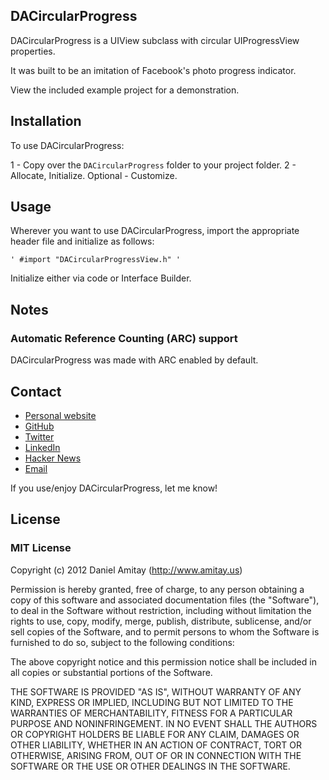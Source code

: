 ## DACircularProgress

DACircularProgress is a UIView subclass with circular UIProgressView properties.

It was built to be an imitation of Facebook's photo progress indicator.

View the included example project for a demonstration.

## Installation

To use DACircularProgress:

1 - Copy over the `DACircularProgress` folder to your project folder.
2 - Allocate, Initialize.
Optional - Customize.

## Usage
Wherever you want to use DACircularProgress, import the appropriate header file and initialize as follows:

```
' #import "DACircularProgressView.h" '
```

Initialize either via code or Interface Builder.

## Notes

### Automatic Reference Counting (ARC) support
DACircularProgress was made with ARC enabled by default.

## Contact

- [Personal website](http://www.amitay.us)
- [GitHub](http://github.com/danielamitay)
- [Twitter](http://twitter.com/danielamitay)
- [LinkedIn](http://www.linkedin.com/in/danielamitay)
- [Hacker News](http://news.ycombinator.com/user?id=danielamitay)
- [Email](daniel@amitay.us)

If you use/enjoy DACircularProgress, let me know!

## License

### MIT License

Copyright (c) 2012 Daniel Amitay (http://www.amitay.us)

Permission is hereby granted, free of charge, to any person obtaining a copy
of this software and associated documentation files (the "Software"), to deal
in the Software without restriction, including without limitation the rights
to use, copy, modify, merge, publish, distribute, sublicense, and/or sell
copies of the Software, and to permit persons to whom the Software is
furnished to do so, subject to the following conditions:

The above copyright notice and this permission notice shall be included in
all copies or substantial portions of the Software.

THE SOFTWARE IS PROVIDED "AS IS", WITHOUT WARRANTY OF ANY KIND, EXPRESS OR
IMPLIED, INCLUDING BUT NOT LIMITED TO THE WARRANTIES OF MERCHANTABILITY,
FITNESS FOR A PARTICULAR PURPOSE AND NONINFRINGEMENT. IN NO EVENT SHALL THE
AUTHORS OR COPYRIGHT HOLDERS BE LIABLE FOR ANY CLAIM, DAMAGES OR OTHER
LIABILITY, WHETHER IN AN ACTION OF CONTRACT, TORT OR OTHERWISE, ARISING FROM,
OUT OF OR IN CONNECTION WITH THE SOFTWARE OR THE USE OR OTHER DEALINGS IN
THE SOFTWARE.
